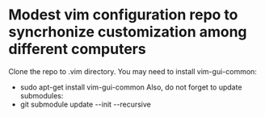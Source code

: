 # Modest vim configuration repo to syncrhonize customization among different computers
Clone the repo to .vim directory.
You may need to install vim-gui-common:
- sudo apt-get install vim-gui-common
Also, do not forget to update submodules:
- git submodule update --init --recursive
